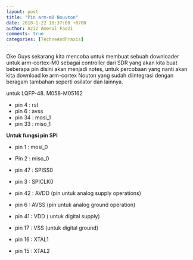 ```yaml
---
layout: post
title: "Pin arm-m0 Nouvton"
date: 2018-1-22 18:37:00 +0700
author: Aziz Amerul Faozi
comments: true
categories: [TechneAndPraxis]
---
```


Oke Guys sekarang kita mencoba untuk membuat sebuah downloader untuk arm-cortex-M0 sebagai controller dari SDR yang akan kita buat beberapa pin disini akan menjadi notes, untuk percobaan yang nanti akan kita download ke arm-cortex Nouton yang sudah diintegrasi dengan beragam tambahan seperti osilator dan lainnya.

untuk LQFP-48. M058-M05162


- pin 4  : rst 
- pin 6  : avss
- pin 34 : mosi_1
- pin 33 : miso_1

**Untuk fungsi pin SPI**
- pin 1  : mosi_0
- Pin 2  : miso_0 
- pin 47 : SPISS0 
- pin 3  : SPICLK0
 
- pin 42 : AVDD (pin untuk analog supply operations)
- pin 6  : AVSS (pin untuk analog ground operation)
- pin 41 : VDD  ( untuk digital supply)
- pin 17 : VSS (untuk digital ground)
- pin 16 : XTAL1
- pin 15 : XTAL2

